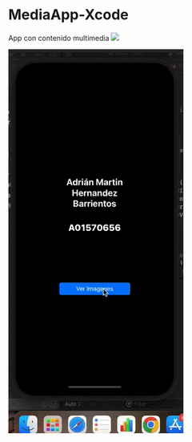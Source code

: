 # MediaApp-Xcode
App con contenido multimedia
![](https://github.com/martnreh/MediaApp-Xcode/master/video.gif)


![](video.gif)
